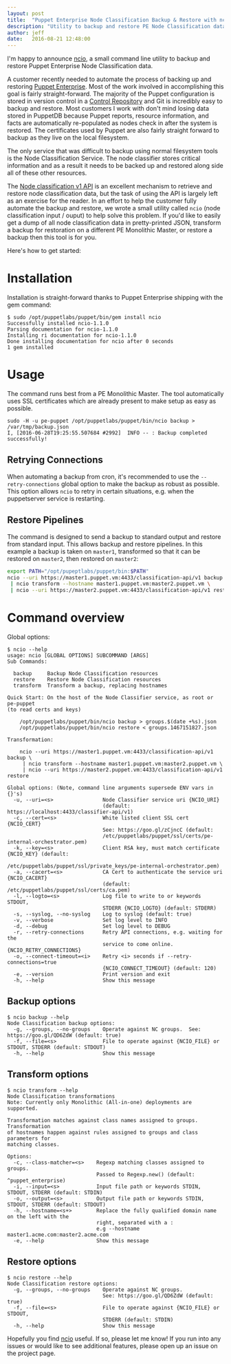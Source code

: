 ```yaml
---
layout: post
title:  "Puppet Enterprise Node Classification Backup & Restore with ncio"
description: "Utility to backup and restore PE Node Classification data"
author: jeff
date:   2016-08-21 12:48:00
---
```


I'm happy to announce [ncio][ncio], a small command line utility to backup and
restore Puppet Enterprise Node Classification data.

A customer recently needed to automate the process of backing up and restoring
[Puppet Enterprise][puppet].  Most of the work involved in accomplishing this
goal is fairly straight-forward.  The majority of the Puppet configuration is
stored in version control in a [Control Repository][control-repo] and Git is
incredibly easy to backup and restore.  Most customers I work with don't mind
losing data stored in PuppetDB because Puppet reports, resource information,
and facts are automatically re-populated as nodes check in after the system is
restored.  The certificates used by Puppet are also fairly straight forward to
backup as they live on the local filesystem.

The only service that was difficult to backup using normal filesystem tools is
the Node Classification Service.  The node classifier stores critical
information and as a result it needs to be backed up and restored along side
all of these other resources.

The [Node classification v1 API][nc-api] is an excellent mechanism to retrieve
and restore node classification data, but the task of using the API is largely
left as an exercise for the reader.  In an effort to help the customer fully
automate the backup and restore, we wrote a small utility called `ncio` (node
classification input / ouput) to help solve this problem.  If you'd like to
easily get a dump of all node classification data in pretty-printed JSON,
transform a backup for restoration on a different PE Monolithic Master, or
restore a backup then this tool is for you.

Here's how to get started:

Installation
===

Installation is straight-forward thanks to Puppet Enterprise shipping with the
gem command:

    $ sudo /opt/puppetlabs/puppet/bin/gem install ncio
    Successfully installed ncio-1.1.0
    Parsing documentation for ncio-1.1.0
    Installing ri documentation for ncio-1.1.0
    Done installing documentation for ncio after 0 seconds
    1 gem installed

Usage
===

The command runs best from a PE Monolithic Master.  The tool automatically uses
SSL certificates which are already present to make setup as easy as possible.

    sudo -H -u pe-puppet /opt/puppetlabs/puppet/bin/ncio backup > /var/tmp/backup.json
    I, [2016-06-28T19:25:55.507684 #2992]  INFO -- : Backup completed successfully!

Retrying Connections
---

When automating a backup from cron, it's recommended to use the
`--retry-connections` global option to make the backup as robust as possible.
This option allows `ncio` to retry in certain situations, e.g. when the
puppetserver service is restarting.

Restore Pipelines
---

The command is designed to send a backup to standard output and restore from
standard input.  This allows backup and restore pipelines.  In this example a
backup is taken on `master1`, transformed so that it can be restored on
`master2`, then restored on `master2`:

```bash
export PATH="/opt/pupeptlabs/puppet/bin:$PATH"
ncio --uri https://master1.puppet.vm:4433/classification-api/v1 backup \
 | ncio transform --hostname master1.puppet.vm:master2.puppet.vm \
 | ncio --uri https://master2.puppet.vm:4433/classification-api/v1 restore
```

Command overview
===

Global options:

```
$ ncio --help
usage: ncio [GLOBAL OPTIONS] SUBCOMMAND [ARGS]
Sub Commands:

  backup     Backup Node Classification resources
  restore    Restore Node Classification resources
  transform  Transform a backup, replacing hostnames

Quick Start: On the host of the Node Classifier service, as root or pe-puppet
(to read certs and keys)

    /opt/puppetlabs/puppet/bin/ncio backup > groups.$(date +%s).json
    /opt/puppetlabs/puppet/bin/ncio restore < groups.1467151827.json

Transformation:

    ncio --uri https://master1.puppet.vm:4433/classification-api/v1 backup \
     | ncio transform --hostname master1.puppet.vm:master2.puppet.vm \
     | ncio --uri https://master2.puppet.vm:4433/classification-api/v1 restore

Global options: (Note, command line arguments supersede ENV vars in {}'s)
  -u, --uri=<s>                Node Classifier service uri {NCIO_URI}
                               (default: https://localhost:4433/classifier-api/v1)
  -c, --cert=<s>               White listed client SSL cert {NCIO_CERT}
                               See: https://goo.gl/zCjncC (default:
                               /etc/puppetlabs/puppet/ssl/certs/pe-internal-orchestrator.pem)
  -k, --key=<s>                Client RSA key, must match certificate {NCIO_KEY} (default:
                               /etc/puppetlabs/puppet/ssl/private_keys/pe-internal-orchestrator.pem)
  -a, --cacert=<s>             CA Cert to authenticate the service uri {NCIO_CACERT}
                               (default: /etc/puppetlabs/puppet/ssl/certs/ca.pem)
  -l, --logto=<s>              Log file to write to or keywords STDOUT,
                               STDERR {NCIO_LOGTO} (default: STDERR)
  -s, --syslog, --no-syslog    Log to syslog (default: true)
  -v, --verbose                Set log level to INFO
  -d, --debug                  Set log level to DEBUG
  -r, --retry-connections      Retry API connections, e.g. waiting for the
                               service to come online. {NCIO_RETRY_CONNECTIONS}
  -o, --connect-timeout=<i>    Retry <i> seconds if --retry-connections=true
                               {NCIO_CONNECT_TIMEOUT} (default: 120)
  -e, --version                Print version and exit
  -h, --help                   Show this message
```

Backup options
---

```
$ ncio backup --help
Node Classification backup options:
  -g, --groups, --no-groups    Operate against NC groups.  See: https://goo.gl/QD6ZdW (default: true)
  -f, --file=<s>               File to operate against {NCIO_FILE} or STDOUT, STDERR (default: STDOUT)
  -h, --help                   Show this message
```

Transform options
---

```
$ ncio transform --help
Node Classification transformations
Note: Currently only Monolithic (All-in-one) deployments are supported.

Transformation matches against class names assigned to groups.  Transformation
of hostnames happen against rules assigned to groups and class parameters for
matching classes.

Options:
  -c, --class-matcher=<s>    Regexp matching classes assigned to groups.
                             Passed to Regexp.new() (default: ^puppet_enterprise)
  -i, --input=<s>            Input file path or keywords STDIN, STDOUT, STDERR (default: STDIN)
  -o, --output=<s>           Output file path or keywords STDIN, STDOUT, STDERR (default: STDOUT)
  -h, --hostname=<s+>        Replace the fully qualified domain name on the left with the
                             right, separated with a :
                             e.g --hostname master1.acme.com:master2.acme.com
  -e, --help                 Show this message
```

Restore options
---

```
$ ncio restore --help
Node Classification restore options:
  -g, --groups, --no-groups    Operate against NC groups.
                               See: https://goo.gl/QD6ZdW (default: true)
  -f, --file=<s>               File to operate against {NCIO_FILE} or STDOUT,
                               STDERR (default: STDIN)
  -h, --help                   Show this message
```

Hopefully you find [ncio][ncio] useful.  If so, please let me know!  If you run
into any issues or would like to see additional features, please open up an
issue on the project page.

[puppet]: https://puppet.com/product
[control-repo]: https://github.com/puppetlabs/control-repo
[nc-api]: https://docs.puppet.com/pe/2016.2/nc_index.html
[ncio]: https://github.com/openinfrastructure/ncio

